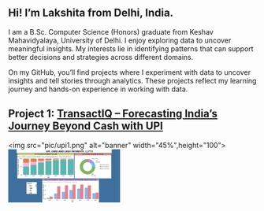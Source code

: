 ## **Hi! I’m Lakshita from Delhi, India.**

I am a B.Sc. Computer Science (Honors) graduate from Keshav Mahavidyalaya, University of Delhi. I enjoy exploring data to uncover meaningful insights. 
My interests lie in identifying patterns that can support better decisions and strategies across different domains.

On my GitHub, you’ll find projects where I experiment with data to uncover insights and tell stories through analytics. These projects reflect my learning journey and hands-on experience in working with data.

## Project 1: [TransactIQ – Forecasting India’s Journey Beyond Cash with UPI](https://github.com/lakshita-03/TransactIQ)

<img src="pic/upi1.png" alt="banner" width="45%",height="100">   <img src="pic/upi2.png" alt="banner" width="45%">
